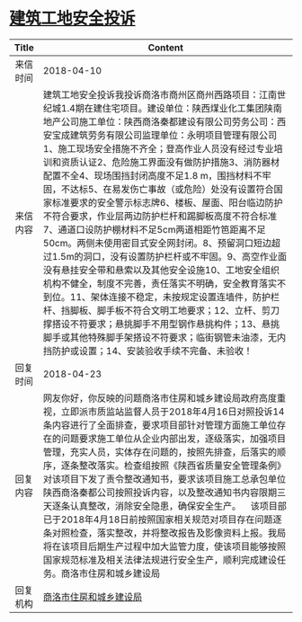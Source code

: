 # [建筑工地安全投诉](http://www.shangluo.gov.cn/zmhd/ldxxxx.jsp?urltype=leadermail.LeaderMailContentUrl&wbtreeid=1112&leadermailid=4642)

| Title |                                                                                                                                                                                                                                                                           Content                                                                                                                                                                                                                                                                           |
|:-----:|-------------------------------------------------------------------------------------------------------------------------------------------------------------------------------------------------------------------------------------------------------------------------------------------------------------------------------------------------------------------------------------------------------------------------------------------------------------------------------------------------------------------------------------------------------------|
| 来信时间  | 2018-04-10                                                                                                                                                                                                                                                                                                                                                                                                                                                                                                                                                  |
| 来信内容  | 建筑工地安全投诉我投诉商洛市商州区商州西路项目：江南世纪城1.4期在建住宅项目。建设单位：陕西煤业化工集团陕南地产公司施工单位：陕西商洛秦都建设有限公司劳务公司：西安宝成建筑劳务有限公司监理单位：永明项目管理有限公司1、施工现场安全措施不齐全；登高作业人员没有经过专业培训和资质认证2、危险施工界面没有做防护措施3、消防器材配置不全4、现场围挡封闭高度不足1.8 m，围挡材料不牢固，不达标5、在易发伤亡事故（或危险）处没有设置符合国家标准要求的安全警示标志牌6、楼板、屋面、阳台临边防护不符合要求，作业层两边防护栏杆和踢脚板高度不符合标准7、通道口设防护棚材料不足5cm两道相距竹笆距离不足50cm。两侧未使用密目式安全网封闭。8、预留洞口短边超过1.5m的洞口，没有设置防护栏杆或不牢固。9、高空作业面没有悬挂安全带和悬索以及其他安全设施10、工地安全组织机构不健全，制度不完善，责任落实不明确，安全教育落实不到位。11、架体连接不稳定，未按规定设置连墙件，防护栏杆、挡脚板、脚手板不符合文明工地要求；12、立杆、剪刀撑搭设不符要求；悬挑脚手不用型钢作悬挑构件；13、悬挑脚手或其他特殊脚手架搭设不符要求；临街钢管未油漆，无内挡防护或设置；14、安装验收手续不完备、未验收！ |
| 回复时间  | 2018-04-23                                                                                                                                                                                                                                                                                                                                                                                                                                                                                                                                                  |
| 回复内容  | 网友你好，你反映的问题商洛市住房和城乡建设局政府高度重视，立即派市质监站监督人员于2018年4月16日对照投诉14条内容进行了全面排查，要求项目部针对管理方面施工单位存在的问题要求施工单位从企业内部出发，逐级落实，加强项目管理，充实人员，实体存在问题的，按照先排查，后落实的顺序，逐条整改落实。检查组按照《陕西省质量安全管理条例》对该项目下发了责令整改通知书，要求该项目施工总承包单位陕西商洛秦都公司按照投诉内容，以及整改通知书内容限期三天逐条认真整改，消除安全隐患，确保安全生产。    该项目部已于2018年4月18日前按照国家相关规范对项目存在问题逐条对照检查，落实整改，并将整改报告及影像资料上报。我局将在该项目后期生产过程中加大监管力度，使该项目能够按照国家规范标准及相关法律法规进行安全生产，顺利完成建设任务。商洛市住房和城乡建设局                                                                                                                                                                        |
| 回复机构  | [商洛市住房和城乡建设局](../../category/agencies/商洛市住房和城乡建设局.md)                                                                                                                                                                                                                                                                                                                                                                                                                                                                                                       |